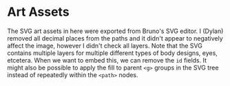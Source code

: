 # Art Assets

The SVG art assets in here were exported from Bruno's SVG editor. I (Dylan)
removed all decimal places from the paths and it didn't appear to negatively
affect the image, however I didn't check all layers. Note that the SVG contains
multiple layers for multiple different types of body designs, eyes, etcetera.
When we want to embed this, we can remove the `id` fields. It might also be
possible to apply the fill to parent `<g>` groups in the SVG tree instead of
repeatedly within the `<path>` nodes.
